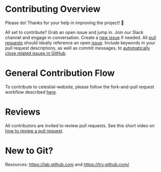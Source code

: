 
# <a name="contributing">Contributing Overview</a>

Please do! Thanks for your help in improving the project! :balloon:

All set to contribute? Grab an open issue and jump in. Join our Slack channel and engage in conversation. Create a [new issue](/../../issues/new/choose) if needed. All [pull requests](/../../pulls) should ideally reference an open [issue](/../../issues). Include keywords in your pull request descriptions, as well as commit messages, to [automatically close related issues in GitHub](https://help.github.com/en/github/managing-your-work-on-github/closing-issues-using-keywords).


# <a name="contributing">General Contribution Flow</a>

To contribute to celestial-website, please follow the fork-and-pull request workflow described [here](CONTRIBUTING.md).

# <a name="maintaining"> Reviews</a>

All contributors are invited to review pull requests. See this short video on [how to review a pull request](https://www.youtube.com/watch?v=isLfo7jfE6g&feature=youtu.be).

# New to Git?

Resources: https://lab.github.com and https://try.github.com/

